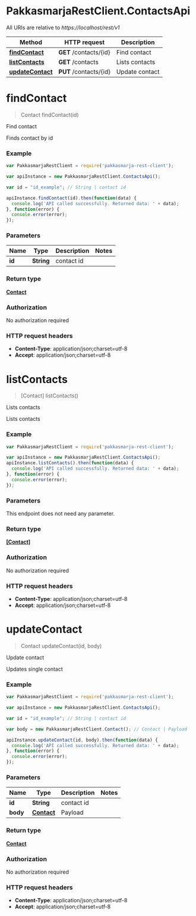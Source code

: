 # PakkasmarjaRestClient.ContactsApi

All URIs are relative to *https://localhost/rest/v1*

Method | HTTP request | Description
------------- | ------------- | -------------
[**findContact**](ContactsApi.md#findContact) | **GET** /contacts/{id} | Find contact
[**listContacts**](ContactsApi.md#listContacts) | **GET** /contacts | Lists contacts
[**updateContact**](ContactsApi.md#updateContact) | **PUT** /contacts/{id} | Update contact


<a name="findContact"></a>
# **findContact**
> Contact findContact(id)

Find contact

Finds contact by id

### Example
```javascript
var PakkasmarjaRestClient = require('pakkasmarja-rest-client');

var apiInstance = new PakkasmarjaRestClient.ContactsApi();

var id = "id_example"; // String | contact id

apiInstance.findContact(id).then(function(data) {
  console.log('API called successfully. Returned data: ' + data);
}, function(error) {
  console.error(error);
});

```

### Parameters

Name | Type | Description  | Notes
------------- | ------------- | ------------- | -------------
 **id** | **String**| contact id | 

### Return type

[**Contact**](Contact.md)

### Authorization

No authorization required

### HTTP request headers

 - **Content-Type**: application/json;charset=utf-8
 - **Accept**: application/json;charset=utf-8

<a name="listContacts"></a>
# **listContacts**
> [Contact] listContacts()

Lists contacts

Lists contacts

### Example
```javascript
var PakkasmarjaRestClient = require('pakkasmarja-rest-client');

var apiInstance = new PakkasmarjaRestClient.ContactsApi();
apiInstance.listContacts().then(function(data) {
  console.log('API called successfully. Returned data: ' + data);
}, function(error) {
  console.error(error);
});

```

### Parameters
This endpoint does not need any parameter.

### Return type

[**[Contact]**](Contact.md)

### Authorization

No authorization required

### HTTP request headers

 - **Content-Type**: application/json;charset=utf-8
 - **Accept**: application/json;charset=utf-8

<a name="updateContact"></a>
# **updateContact**
> Contact updateContact(id, body)

Update contact

Updates single contact

### Example
```javascript
var PakkasmarjaRestClient = require('pakkasmarja-rest-client');

var apiInstance = new PakkasmarjaRestClient.ContactsApi();

var id = "id_example"; // String | contact id

var body = new PakkasmarjaRestClient.Contact(); // Contact | Payload

apiInstance.updateContact(id, body).then(function(data) {
  console.log('API called successfully. Returned data: ' + data);
}, function(error) {
  console.error(error);
});

```

### Parameters

Name | Type | Description  | Notes
------------- | ------------- | ------------- | -------------
 **id** | **String**| contact id | 
 **body** | [**Contact**](Contact.md)| Payload | 

### Return type

[**Contact**](Contact.md)

### Authorization

No authorization required

### HTTP request headers

 - **Content-Type**: application/json;charset=utf-8
 - **Accept**: application/json;charset=utf-8

